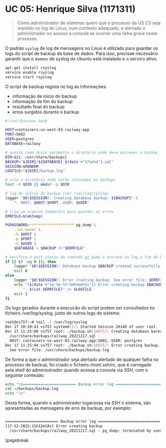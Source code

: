 # UC 05: Henrique Silva (1171311)

> Como administrador de sistemas quero que o processo da US C3 seja mantido no
> log do Linux, num contexto adequado, e alertado o administrador no acesso à
> consola se ocorrer uma falha grave neste processo.

O padrão `syslog` de log de mensagens no Linux é utilizado para guardar os
logs do script de backup da base de dados. Para isso, precisaé necessário 
garantir que o `daemon` de syslog do Ubuntu está instalado e o servico
ativo:

```sh
apt-get install rsyslog
service enable rsyslog
service start rsyslog
```

O script de backup regista no log as informações:
* informação de inicio do backup
* informação de fim do backup
* resultado final do backup
* erros surgidos durante o backup

```sh
#!/usr/bin/env bash

HOST=containers-us-west-83.railway.app
PORT=5602
USER=postgres
DATABASE=railway

# aceita como único parâmetro o diretório onde deve escrever o backup
DIR=${1:-/usr/share/backups}
BACKUP="${DIR}/${DATABASE}_$(date +"%Y%m%d").sql"
SESSION=$RANDOM
LOGFILE="${DIR}/backup.log"

# cria o diretório onde serão colocados os backups
test -d $DIR || mkdir -p $DIR 

# log do início do backup (ver /var/log/syslog)
logger "$0[$SESSION]: Creating database backup: ${BACKUP}" \
    "- HOST: $HOST:$PORT, USER: $USER"

# cria um arquivo temporáro para guardar os erros
ERRFILE=$(mktemp)

PGPASSWORD=******************** pg_dump \
	--no-owner \
	-h $HOST \
	-p $PORT \
	-U $USER \
	$DATABASE > $BACKUP 2>"$ERRFILE"

# verifica o exit status do comando pg_dump e escreve no log o fim do backup
if [[ $? -eq 0 ]]; then
	logger "$0[$SESSION]: Database backup $BACKUP created successfully."
	exit 0
else
	logger "$0[$SESSION]: Error creating backup. See error file: $ERRFILE"
	echo "[$(date +"%d-%m-%Y:%Hh%mm%Ss")] Error creating backup $BACKUP" \
        "- $(cat $ERRFILE)" >> $LOGFILE
	exit 1
fi
```

Os logs gerados durante a execucão do script podem ser consultados no 
ficheiro _/var/log/syslog_, junto de outros logs do sistema:

```sh
root@vs757:~# tail -f /var/log/syslog
Dec 17 10:39:43 vs757 systemd[1]: Started Session 26140 of user root.
Dec 17 11:25:00 vs757 root: ./backup.sh[18075]: Creating database backup:
  /usr/share/backups/railway_20221217.sql - 
  HOST: containers-us-west-83.railway.app:5602, USER: postgres
Dec 17 11:25:04 vs757 root: ./backup.sh[18075]: Error creating backup. 
  See error file: /usr/share/backups/backup.log
```
De forma a que o administrador seja alertado alertado de qualquer falha no processo de backup, 
foi criado o ficheiro _/root/.ssh/rc_, que é carregado pela _shell_ do adminisstrador
quando acessa a consola via _SSH_, com o seguinte conteúdo:

```sh
echo "\n======================== Backup error log ============================"
cat ~/backups/backup.log
echo "\n"
```

Desta forma, quando o administrador logacessa via _SSH_ o sistema, são
apresentadas as mensagens de erro de backup, por exemplo:

```txt

======================== Backup error log ============================
[17-12-2022:11h12m18s] Error creating backup 
  /usr/share/backups/railway_20221217.sql - pg_dump: terminated by user
```

\pagebreak
